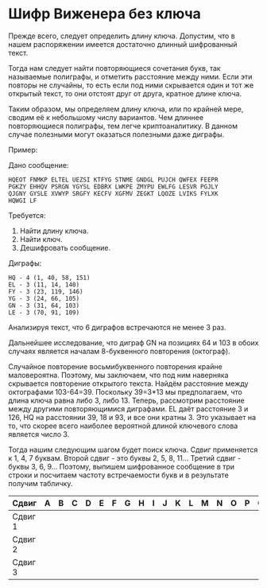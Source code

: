 # Шифр Виженера без ключа

Прежде всего, следует определить длину ключа. Допустим, что в нашем распоряжении имеется достаточно длинный шифрованный текст.

Тогда нам следует найти повторяющиеся сочетания букв, так называемые полиграфы, и отметить расстояние между ними. Если эти повторы не случайны, то есть если под ними скрывается один и тот же открытый текст, то они отстоят друг от друга, кратное длине ключа.

Таким образом, мы определяем длину ключа, или по крайней мере, сводим её к небольшому числу вариантов. Чем длиннее повторяющиеся полиграфы, тем легче криптоаналитику. В данном случае полезными могут оказаться полезными даже диграфы.

Пример:

Дано сообщение:

```
HQEOT FNMKP ELTEL UEZSI KTFYG STNME GNDGL PUJCH QWFEX FEEPR
PGKZY EHHQV PSRGN YGYSL EDBRX LWKPE ZMYPU EWLFG LESVR PGJLY
QJGNY GYSLE XVWYP SRGFY KECFV XGFMV ZEGKT LQOZE LVIKS FYLXK
HQWGI LF
```

Требуется:

1. Найти длину ключа.
2. Найти ключ.
3. Дешифровать сообщение.

Диграфы:

```
HQ - 4 (1, 40, 58, 151)
EL - 3 (11, 14, 140)
FY - 3 (23, 119, 146)
YG - 3 (24, 66, 105)
GN - 3 (31, 64, 103)
LE - 3 (70, 91, 109)
```

Анализируя текст, что 6 диграфов встречаются не менее 3 раз.

Дальнейшее исследование, что диграф GN на позициях 64 и 103 в обоих случаях является началам 8-буквенного повторения (октограф).

Случайное повторение восьмибуквенного повторения крайне маловероятна. Поэтому, мы заключаем, что под ним наверняка скрывается повторение открытого текста. Найдём расстояние между октографами 103-64=39. Поскольку 39=3*13 мы предполагаем, что длина ключа равна либо 3, либо 13. Теперь, рассмотрим расстояние между другими повторяющимися диграфами. EL даёт расстояние 3 и 126, HQ на расстоянии 39, 18 и 93, и все они кратны 3. Это указывает на то, что скорее всего наиболее вероятной длиной ключевого слова является число 3.

Тогда нашим следующим шагом будет поиск ключа. Сдвиг применяется к 1, 4, 7 буквам. Второй сдвиг - это буквы 2, 5, 8, 11... Третий сдвиг - буквы 3, 6, 9... Поэтому, выпишем шифрованное сообщение в три строки и посчитаем частоту встречаемости букв и в результате получим табличку.

| Сдвиг | A | B | C | D | E | F | G | H | I | J | K | L | M | N | O | P | Q | R | S | T | U | V | W | X | Y | Z |
|---|---|---|---|---|---|---|---|---|---|---|---|---|---|---|---|---|---|---|---|---|---|---|---|---|---|---|
| Сдвиг 1 |
| Сдвиг 2 |
| Сдвиг 3 |
